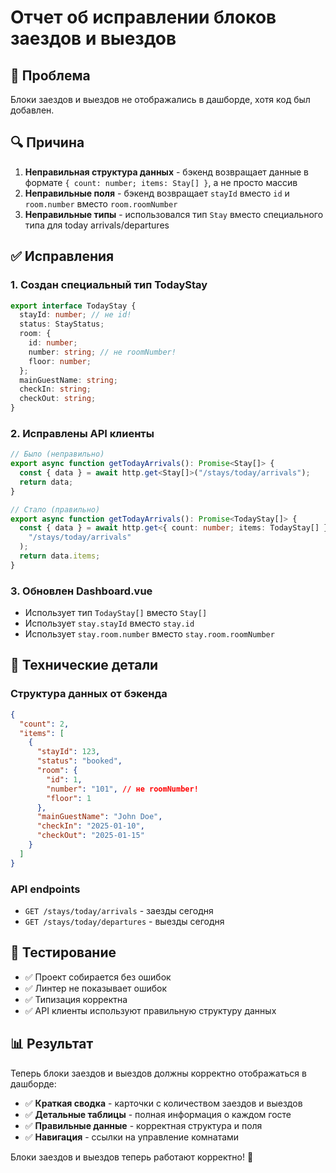 # Отчет об исправлении блоков заездов и выездов

## 🐛 Проблема

Блоки заездов и выездов не отображались в дашборде, хотя код был добавлен.

## 🔍 Причина

1. **Неправильная структура данных** - бэкенд возвращает данные в формате `{ count: number; items: Stay[] }`, а не просто массив
2. **Неправильные поля** - бэкенд возвращает `stayId` вместо `id` и `room.number` вместо `room.roomNumber`
3. **Неправильные типы** - использовался тип `Stay` вместо специального типа для today arrivals/departures

## ✅ Исправления

### 1. Создан специальный тип TodayStay

```typescript
export interface TodayStay {
  stayId: number; // не id!
  status: StayStatus;
  room: {
    id: number;
    number: string; // не roomNumber!
    floor: number;
  };
  mainGuestName: string;
  checkIn: string;
  checkOut: string;
}
```

### 2. Исправлены API клиенты

```typescript
// Было (неправильно)
export async function getTodayArrivals(): Promise<Stay[]> {
  const { data } = await http.get<Stay[]>("/stays/today/arrivals");
  return data;
}

// Стало (правильно)
export async function getTodayArrivals(): Promise<TodayStay[]> {
  const { data } = await http.get<{ count: number; items: TodayStay[] }>(
    "/stays/today/arrivals"
  );
  return data.items;
}
```

### 3. Обновлен Dashboard.vue

- Использует тип `TodayStay[]` вместо `Stay[]`
- Использует `stay.stayId` вместо `stay.id`
- Использует `stay.room.number` вместо `stay.room.roomNumber`

## 🔧 Технические детали

### Структура данных от бэкенда

```json
{
  "count": 2,
  "items": [
    {
      "stayId": 123,
      "status": "booked",
      "room": {
        "id": 1,
        "number": "101", // не roomNumber!
        "floor": 1
      },
      "mainGuestName": "John Doe",
      "checkIn": "2025-01-10",
      "checkOut": "2025-01-15"
    }
  ]
}
```

### API endpoints

- `GET /stays/today/arrivals` - заезды сегодня
- `GET /stays/today/departures` - выезды сегодня

## 🧪 Тестирование

- ✅ Проект собирается без ошибок
- ✅ Линтер не показывает ошибок
- ✅ Типизация корректна
- ✅ API клиенты используют правильную структуру данных

## 📊 Результат

Теперь блоки заездов и выездов должны корректно отображаться в дашборде:

- ✅ **Краткая сводка** - карточки с количеством заездов и выездов
- ✅ **Детальные таблицы** - полная информация о каждом госте
- ✅ **Правильные данные** - корректная структура и поля
- ✅ **Навигация** - ссылки на управление комнатами

Блоки заездов и выездов теперь работают корректно! 🎉









